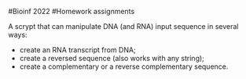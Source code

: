 #Bioinf 2022
#Homework assignments

A scrypt that can manipulate DNA (and RNA) input sequence in several ways:

- create an RNA transcript from DNA;
- create a reversed sequence (also works with any string);
- create a complementary or a reverse complementary sequence.
